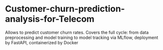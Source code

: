 # Customer-churn-prediction-analysis-for-Telecom
Allows to predict customer churn rates. 
Covers the full cycle: from data preprocessing and model training to model tracking via MLflow, deployment by FastAPI, containerized by Docker
